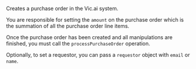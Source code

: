 Creates a purchase order in the Vic.ai system.

You are responsible for setting the `amount` on the purchase order which is the
summation of all the purchase order line items.

Once the purchase order has been created and all manipulations are finished, you
must call the `processPurchaseOrder` operation.

Optionally, to set a requestor, you can pass a `requestor` object with `email`
or `name`.
